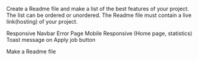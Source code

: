 Create a Readme file and make a list of the best features of your project.
The list can be ordered or unordered.
The Readme file must contain a live link(hosting) of your project.

Responsive Navbar
Error Page
Mobile Responsive (Home page, statistics)
Toast message on Apply job button

Make a Readme file
